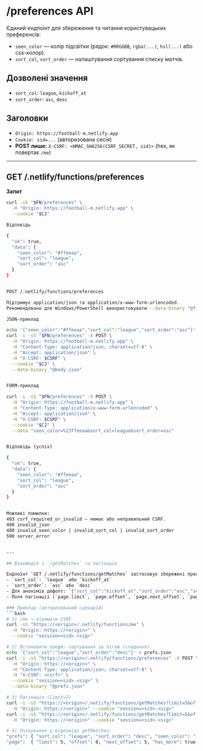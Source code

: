 # /preferences API

Єдиний ендпоінт для збереження та читання користувацьких преференсів:
- `seen_color` — колір підсвітки (рядок: `#RRGGBB`, `rgba(...)`, `hsl(...)` або css-колор).
- `sort_col`, `sort_order` — налаштування сортування списку матчів.

## Дозволені значення
- `sort_col`: `league`, `kickoff_at`
- `sort_order`: `asc`, `desc`

## Заголовки
- `Origin: https://football-m.netlify.app`
- `Cookie: sid=...` (авторизована сесія)
- **POST лише:** `X-CSRF: <HMAC_SHA256(CSRF_SECRET, sid)>` (hex, як повертає `/me`)

---

## GET /.netlify/functions/preferences

**Запит**
```bash
curl -sS "$FN/preferences" \
  -H "Origin: https://football-m.netlify.app" \
  --cookie "$CJ"

Відповідь

{
  "ok": true,
  "data": {
    "seen_color": "#ffeeaa",
    "sort_col": "league",
    "sort_order": "asc"
  }
}


POST /.netlify/functions/preferences

Підтримує application/json та application/x-www-form-urlencoded.
Рекомендовано для Windows/PowerShell використовувати --data-binary "@file" (щоб уникнути екранування).

JSON-приклад

echo '{"seen_color":"#ffeeaa","sort_col":"league","sort_order":"asc"}' > body.json
curl -i -sS "$FN/preferences" -X POST \
  -H "Origin: https://football-m.netlify.app" \
  -H "Content-Type: application/json; charset=utf-8" \
  -H "Accept: application/json" \
  -H "X-CSRF: $CSRF" \
  --cookie "$CJ" \
  --data-binary "@body.json"


FORM-приклад

curl -i -sS "$FN/preferences" -X POST \
  -H "Origin: https://football-m.netlify.app" \
  -H "Content-Type: application/x-www-form-urlencoded" \
  -H "Accept: application/json" \
  -H "X-CSRF: $CSRF" \
  --cookie "$CJ" \
  --data "seen_color=%23ffeeaa&sort_col=league&sort_order=asc"


Відповідь (успіх)

{
  "ok": true,
  "data": {
    "seen_color": "#ffeeaa",
    "sort_col": "league",
    "sort_order": "asc"
  }
}


Можливі помилки:
403 csrf_required_or_invalid — немає або неправильний CSRF.
400 invalid_json
400 invalid_seen_color | invalid_sort_col | invalid_sort_order
500 server_error


---

## Взаємодія з `/getMatches` та пагінація

Ендпоїнт `GET /.netlify/functions/getMatches` застосовує збережені префи:
- `sort_col`: `league` або `kickoff_at`
- `sort_order`: `asc` або `desc`
- Для анонімів дефолт: `{"sort_col":"kickoff_at","sort_order":"asc","seen_color":"#ffffcc"}`.
- Поля пагінації (`page.limit`, `page.offset`, `page.next_offset`, `page.has_more`) формуються **після** сортування.

### Приклад (авторизований сценарій)
```bash
# 1) /me → отримати CSRF
curl -sS "https://<origin>/.netlify/functions/me" \
  -H "Origin: https://<origin>" \
  --cookie "session=<sid>.<sig>"

# 2) Встановити префи: сортування за лігою (спадання)
echo '{"sort_col":"league","sort_order":"desc"}' > prefs.json
curl -i -sS "https://<origin>/.netlify/functions/preferences" -X POST \
  -H "Origin: https://<origin>" \
  -H "Content-Type: application/json; charset=utf-8" \
  -H "X-CSRF: <csrf>" \
  --cookie "session=<sid>.<sig>" \
  --data-binary "@prefs.json"

# 3) Пагінація (limit=5)
curl -i -sS "https://<origin>/.netlify/functions/getMatches?limit=5&offset=0" \
  -H "Origin: https://<origin>" --cookie "session=<sid>.<sig>"
curl -i -sS "https://<origin>/.netlify/functions/getMatches?limit=5&offset=5" \
  -H "Origin: https://<origin>" --cookie "session=<sid>.<sig>"

# 4) Очікування у відповіді getMatches:
"prefs": { "sort_col": "league", "sort_order": "desc", "seen_color": "..." },
"page":  { "limit": 5, "offset": 0, "next_offset": 5, "has_more": true }


